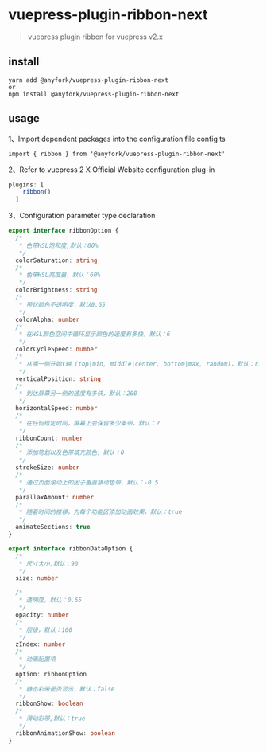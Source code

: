 # vuepress-plugin-ribbon-next

> vuepress plugin ribbon for vuepress v2.x

## install

```
yarn add @anyfork/vuepress-plugin-ribbon-next
or
npm install @anyfork/vuepress-plugin-ribbon-next
```

## usage

1、Import dependent packages into the configuration file config ts

```
import { ribbon } from '@anyfork/vuepress-plugin-ribbon-next'
```

2、Refer to vuepress 2 X Official Website configuration plug-in

```ts
plugins: [
    ribbon()
  ]

```

3、Configuration parameter type declaration

```ts
export interface ribbonOption {
  /*
   * 色带HSL饱和度,默认：80%
   */
  colorSaturation: string
  /*
   * 色带HSL亮度量，默认：60%
   */
  colorBrightness: string
  /*
   * 带状颜色不透明度，默认0.65
   */
  colorAlpha: number
  /*
   * 在HSL颜色空间中循环显示颜色的速度有多快，默认：6
   */
  colorCycleSpeed: number
  /*
   * 从哪一侧开始Y轴 (top|min, middle|center, bottom|max, random)，默认：random
   */
  verticalPosition: string
  /*
   * 到达屏幕另一侧的速度有多快，默认：200
   */
  horizontalSpeed: number
  /*
   * 在任何给定时间，屏幕上会保留多少条带，默认：2
   */
  ribbonCount: number
  /*
   * 添加笔划以及色带填充颜色，默认：0
   */
  strokeSize: number
  /*
   * 通过页面滚动上的因子垂直移动色带，默认：-0.5
   */
  parallaxAmount: number
  /*
   * 随着时间的推移，为每个功能区添加动画效果，默认：true
   */
  animateSections: true
}

export interface ribbonDataOption {
  /*
   * 尺寸大小,默认：90
   */
  size: number

  /*
   * 透明度，默认：0.65
   */
  opacity: number
  /*
   * 层级，默认：100
   */
  zIndex: number
  /*
   * 动画配置项
   */
  option: ribbonOption
  /*
   * 静态彩带是否显示，默认：false
   */
  ribbonShow: boolean
  /*
   * 滑动彩带,默认：true
   */
  ribbonAnimationShow: boolean
}
```
